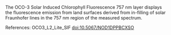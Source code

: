 The OCO-3 Solar Induced Chlorophyll Fluorescence 757 nm layer displays the fluorescence emission from land surfaces derived from in-filling of solar Fraunhofer lines in the 757 nm region of the measured spectrum.

References: OCO3_L2_Lite_SIF [doi:10.5067/NOD1DPPBCXSO](https://doi.org/10.5067/NOD1DPPBCXSO)